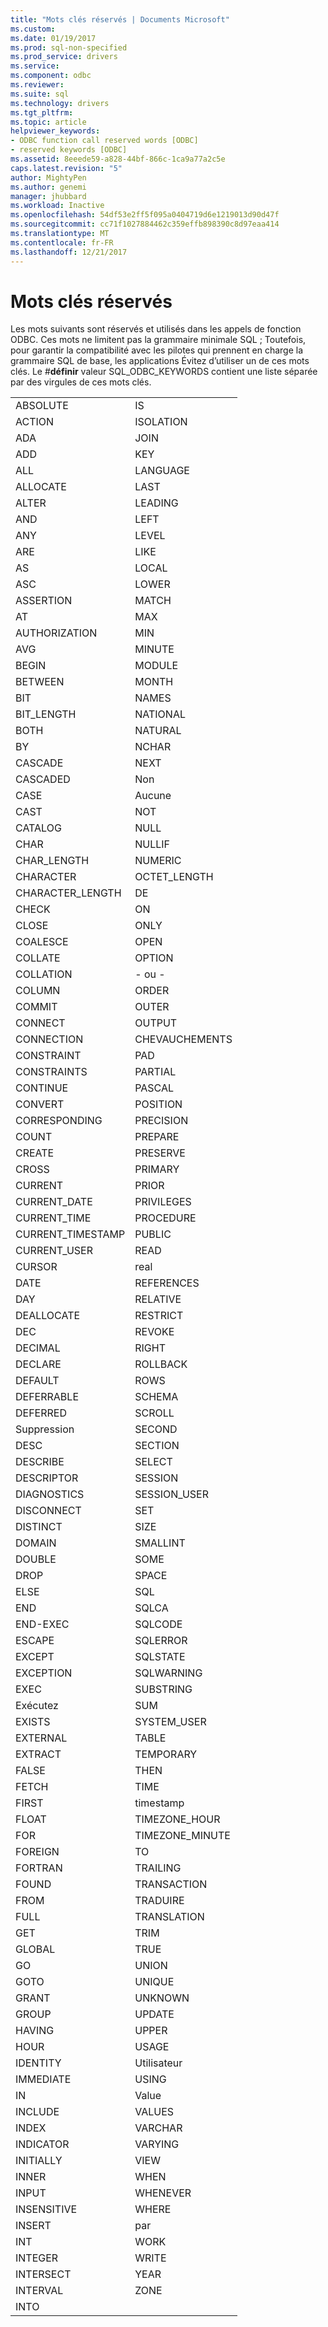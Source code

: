 ```yaml
---
title: "Mots clés réservés | Documents Microsoft"
ms.custom: 
ms.date: 01/19/2017
ms.prod: sql-non-specified
ms.prod_service: drivers
ms.service: 
ms.component: odbc
ms.reviewer: 
ms.suite: sql
ms.technology: drivers
ms.tgt_pltfrm: 
ms.topic: article
helpviewer_keywords:
- ODBC function call reserved words [ODBC]
- reserved keywords [ODBC]
ms.assetid: 8eeede59-a828-44bf-866c-1ca9a77a2c5e
caps.latest.revision: "5"
author: MightyPen
ms.author: genemi
manager: jhubbard
ms.workload: Inactive
ms.openlocfilehash: 54df53e2ff5f095a0404719d6e1219013d90d47f
ms.sourcegitcommit: cc71f1027884462c359effb898390c8d97eaa414
ms.translationtype: MT
ms.contentlocale: fr-FR
ms.lasthandoff: 12/21/2017
---
```

# <a name="reserved-keywords"></a>Mots clés réservés
Les mots suivants sont réservés et utilisés dans les appels de fonction ODBC. Ces mots ne limitent pas la grammaire minimale SQL ; Toutefois, pour garantir la compatibilité avec les pilotes qui prennent en charge la grammaire SQL de base, les applications Évitez d’utiliser un de ces mots clés. Le #**définir** valeur SQL_ODBC_KEYWORDS contient une liste séparée par des virgules de ces mots clés.  
  
|||  
|-|-|  
|ABSOLUTE|IS|  
|ACTION|ISOLATION|  
|ADA|JOIN|  
|ADD|KEY|  
|ALL|LANGUAGE|  
|ALLOCATE|LAST|  
|ALTER|LEADING|  
|AND|LEFT|  
|ANY|LEVEL|  
|ARE|LIKE|  
|AS|LOCAL|  
|ASC|LOWER|  
|ASSERTION|MATCH|  
|AT|MAX|  
|AUTHORIZATION|MIN|  
|AVG|MINUTE|  
|BEGIN|MODULE|  
|BETWEEN|MONTH|  
|BIT|NAMES|  
|BIT_LENGTH|NATIONAL|  
|BOTH|NATURAL|  
|BY|NCHAR|  
|CASCADE|NEXT|  
|CASCADED|Non|  
|CASE|Aucune|  
|CAST|NOT|  
|CATALOG|NULL|  
|CHAR|NULLIF|  
|CHAR_LENGTH|NUMERIC|  
|CHARACTER|OCTET_LENGTH|  
|CHARACTER_LENGTH|DE|  
|CHECK|ON|  
|CLOSE|ONLY|  
|COALESCE|OPEN|  
|COLLATE|OPTION|  
|COLLATION|- ou -|  
|COLUMN|ORDER|  
|COMMIT|OUTER|  
|CONNECT|OUTPUT|  
|CONNECTION|CHEVAUCHEMENTS|  
|CONSTRAINT|PAD|  
|CONSTRAINTS|PARTIAL|  
|CONTINUE|PASCAL|  
|CONVERT|POSITION|  
|CORRESPONDING|PRECISION|  
|COUNT|PREPARE|  
|CREATE|PRESERVE|  
|CROSS|PRIMARY|  
|CURRENT|PRIOR|  
|CURRENT_DATE|PRIVILEGES|  
|CURRENT_TIME|PROCEDURE|  
|CURRENT_TIMESTAMP|PUBLIC|  
|CURRENT_USER|READ|  
|CURSOR|real|  
|DATE|REFERENCES|  
|DAY|RELATIVE|  
|DEALLOCATE|RESTRICT|  
|DEC|REVOKE|  
|DECIMAL|RIGHT|  
|DECLARE|ROLLBACK|  
|DEFAULT|ROWS|  
|DEFERRABLE|SCHEMA|  
|DEFERRED|SCROLL|  
|Suppression|SECOND|  
|DESC|SECTION|  
|DESCRIBE|SELECT|  
|DESCRIPTOR|SESSION|  
|DIAGNOSTICS|SESSION_USER|  
|DISCONNECT|SET|  
|DISTINCT|SIZE|  
|DOMAIN|SMALLINT|  
|DOUBLE|SOME|  
|DROP|SPACE|  
|ELSE|SQL|  
|END|SQLCA|  
|END-EXEC|SQLCODE|  
|ESCAPE|SQLERROR|  
|EXCEPT|SQLSTATE|  
|EXCEPTION|SQLWARNING|  
|EXEC|SUBSTRING|  
|Exécutez|SUM|  
|EXISTS|SYSTEM_USER|  
|EXTERNAL|TABLE|  
|EXTRACT|TEMPORARY|  
|FALSE|THEN|  
|FETCH|TIME|  
|FIRST|timestamp|  
|FLOAT|TIMEZONE_HOUR|  
|FOR|TIMEZONE_MINUTE|  
|FOREIGN|TO|  
|FORTRAN|TRAILING|  
|FOUND|TRANSACTION|  
|FROM|TRADUIRE|  
|FULL|TRANSLATION|  
|GET|TRIM|  
|GLOBAL|TRUE|  
|GO|UNION|  
|GOTO|UNIQUE|  
|GRANT|UNKNOWN|  
|GROUP|UPDATE|  
|HAVING|UPPER|  
|HOUR|USAGE|  
|IDENTITY|Utilisateur|  
|IMMEDIATE|USING|  
|IN|Value|  
|INCLUDE|VALUES|  
|INDEX|VARCHAR|  
|INDICATOR|VARYING|  
|INITIALLY|VIEW|  
|INNER|WHEN|  
|INPUT|WHENEVER|  
|INSENSITIVE|WHERE|  
|INSERT|par|  
|INT|WORK|  
|INTEGER|WRITE|  
|INTERSECT|YEAR|  
|INTERVAL|ZONE|  
|INTO||
